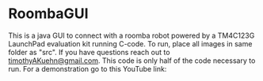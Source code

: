 # RoombaGUI
This is a java GUI to connect with a roomba robot powered by a TM4C123G LaunchPad evaluation kit running C-code. To run, place all images in same folder as "src". If you have questions reach out to timothyAKuehn@gmail.com. This code is only half of the code necessary to run. For a demonstration go to this YouTube link: 
